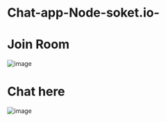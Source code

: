# Chat-app-Node-soket.io-

# Join Room
![image](https://user-images.githubusercontent.com/79633111/223120016-2032b03a-b476-449a-8e21-3ba51178a77d.png)

# Chat here
![image](https://user-images.githubusercontent.com/79633111/223120279-b28b7dc6-e478-4983-af2c-fe1a48906eba.png)
